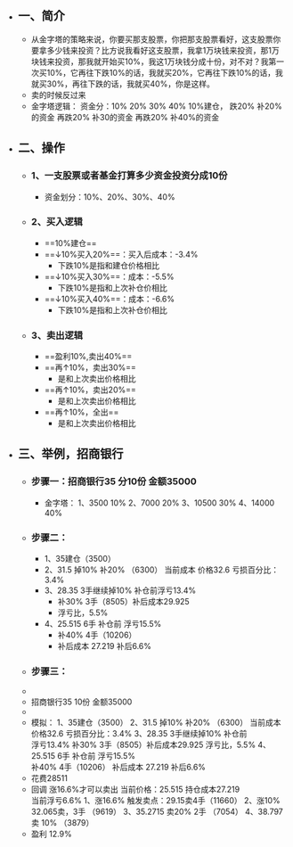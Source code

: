 - ## 一、简介
	- 从金字塔的策略来说，你要买那支股票，你把那支股票看好，这支股票你要拿多少钱来投资？比方说我看好这支股票，我拿1万块钱来投资，那1万块钱来投资，那我就开始买10%，我这1万块钱分成十份，对不对？我第一次买10%，它再往下跌10%的话，我就买20%，它再往下跌10%的话，我就买30%，再往下跌的话，我就买40%，你是这样。
	- 卖的时候反过来
	- 金字塔逻辑：
	  资金分：10%  20%  30%  40%
	  10%建仓，
	  跌20%   补20%的资金
	  再跌20%  补30的资金
	  再跌20%   补40%的资金
- ## 二、操作
	- ### 1、一支股票或者基金打算多少资金投资分成10份
		- 资金划分：10%、20%、30%、40%
	- ### 2、买入逻辑
		- ==10%建仓==
		- ==↓10%买入20%==：买入后成本：-3.4%
			- 下跌10%是指和建仓价格相比
		- ==↓10%买入30%==：成本：-5.5%
			- 下跌10%是指和上次补仓价相比
		- ==↓10%买入40%==：成本：-6.6%
			- 下跌10%是指和上次补仓价相比
	- ### 3、卖出逻辑
		- ==盈利10%,卖出40%==
		- ==再↑10%，卖出30%==
			- 是和上次卖出价格相比
		- ==再↑10%，卖出20%==
			- 是和上次卖出价格相比
		- ==再↑10%，全出==
			- 是和上次卖出价格相比
- ## 三、举例，招商银行
	- ### 步骤一：招商银行35    分10份  金额35000
		- 金字塔：
		  1、3500     10% 
		  2、7000      20%
		  3、10500    30%
		  4、14000    40%
	- ### 步骤二：
		- 1、35建仓（3500）
		- 2、31.5  掉10%   补20%  （6300）
		       当前成本 价格32.6  亏损百分比：3.4%
		- 3、28.35  3手继续掉10%  补仓前浮亏13.4%
			- 补30%  3手（8505）补后成本29.925
			- 浮亏比，5.5%
		- 4、25.515  6手   补仓前  浮亏15.5%
			- 补40%   4手（10206）
			- 补后成本 27.219   补后6.6%
	- ### 步骤三：
	-
	- 招商银行35    10份  金额35000
	-
	- 模拟：
	  1、35建仓（3500）
	  2、31.5  掉10%   补20%  （6300）
	       当前成本 价格32.6  亏损百分比：3.4%
	  3、28.35  3手继续掉10%  补仓前  
	     浮亏13.4%
	      补30%  3手（8505）补后成本29.925
	      浮亏比，5.5%
	  4、25.515  6手   补仓前  浮亏15.5%  
	       补40%   4手（10206） 
	        补后成本 27.219   补后6.6%
	- 花费28511
	- 回调  涨16.6%才可以卖出
	  当前价格：25.515
	  持仓成本27.219   
	  当前浮亏6.6%
	  1、涨16.6% 触发卖点：29.15卖4手（11660）
	  2、涨10%   32.065卖，3手   （9619）
	  3、35.2715   卖20%   2手    （7054）
	  4、38.797     卖  10%   （3879）
	- 盈利 12.9%